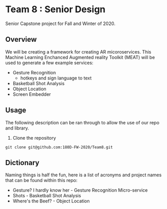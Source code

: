 # Team 8 : Senior Design

Senior Capstone project for Fall and Winter of 2020. 

## Overview

We will be creating a framework for creating AR micoroservices. This Machine Learning Enchanced Augmented reality Toolkit (MEAT) will be used to generate a few example services:

-  Gesture Recognition
    - hotkeys and sign language to text
- Basketball Shot Analysis
- Object Location
- Screen Embedder

## Usage

The following description can be ran through to allow the use of our repo and library.

1. Clone the repository

```
git clone git@github.com:180D-FW-2020/Team8.git
```

## Dictionary
Naming things is half the fun, here is a list of acronyms and project names that can be found within this repo:

- Gesture? I hardly know her - Gesture Recognition Micro-service
- Shots - Basketball Shot Analysis
- Where's the Beef? - Object Location

